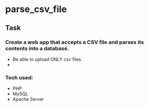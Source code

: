 # parse_csv_file

## Task

### Create a web app that accepts a CSV file and parses its contents into a database. 

- Be able to upload ONLY csv files.
- 

### Tech used:
- PHP
- MySQL
- Apache Server
